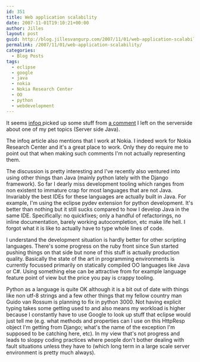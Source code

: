 ```yaml
---
id: 351
title: Web application scalability
date: 2007-11-01T19:10:21+00:00
author: Jilles
layout: post
guid: http://blog.jillesvangurp.com/2007/11/01/web-application-scalability/
permalink: /2007/11/01/web-application-scalability/
categories:
  - Blog Posts
tags:
  - eclipse
  - google
  - java
  - nokia
  - Nokia Research Center
  - OO
  - python
  - webdevelopment
---
```

It seems <a href="http://www.infoq.com/news/2007/10/big-java">infoq </a>picked up some stuff from <a href="http://www.theserverside.com/news/thread.tss?thread_id=47135#240685">a comment</a> I left on the serverside about one of my pet topics (Server side Java). 

The infoq article also mentions that I work at Nokia. I indeed work for Nokia Research Center and it's a great place to work. Only they do require me to point out that when making such comments I'm not actually representing them. 

The discussion is pretty interesting and I've recently also ventured into using other things than Java (mainly python lately with the Django framework). So far I dearly miss development tooling which ranges from non existent to immature crap for most languages that are not Java. Invariably the best IDEs  for these languages are actually built in Java. For example, I'm using the eclipse pydev extension for python development. It's better than nothing but it still sucks compared to how I develop Java in the same IDE. Specifically: no quickfixes; only a handful of refactorings, no inline documentation, barely working autocompletion, etc make life hell. I forgot what it is like to actually have to type whole lines of code. 

I understand the development situation is hardly better for other scripting languages. There's some progress on the ruby front since Sun started pushing things on that side but none of this stuff is actually production quality. Basically the state of the art in programming environments is currently focussed primarily on statically compiled OO languages like Java or C#. Using something else can be attractive from for example language feature point of view but the price you pay is crappy tooling.

Python as a language is quite OK although it is a bit out of date with things like non utf-8 strings and a few other things that my fellow country man Guido van Rossum is planning to fix in python 3000. Not having explicit typing takes some getting used to and also means my workload is higher because I constantly have to use Google to look up stuff that eclipse would just tell me (e.g. what methods and properties can I use on this HttpResp object I'm getting from Django; what's the name of the exception I'm supposed to be catching here, etc). In my view that's not progress and leads to sloppy coding practices where people don't bother dealing with fault situations unless they have to (which long term in a large scale server environment is pretty much always).